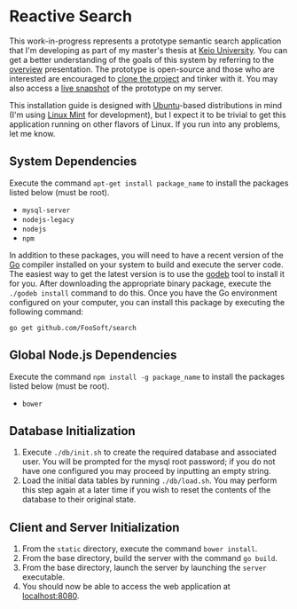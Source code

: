 # Reactive Search #

This work-in-progress represents a prototype semantic search application that I'm developing as part of my master's
thesis at [Keio University](http://www.sfc.keio.ac.jp/). You can get a better understanding of the goals of this system
by referring to the [overview](http://foosoft.net/dl/search/) presentation. The prototype is open-source and those who
are interested are encouraged to [clone the project](https://github.com/FooSoft/search) and tinker with it. You may also
access a [live snapshot](http://foosoft.net:8080/) of the prototype on my server.

This installation guide is designed with [Ubuntu](http://www.ubuntu.com/)-based distributions in mind (I'm using [Linux
Mint](http://www.linuxmint.com/) for development), but I expect it to be trivial to get this application running on
other flavors of Linux. If you run into any problems, let me know.

## System Dependencies ##

Execute the command `apt-get install package_name` to install the packages listed below (must be root).

*   `mysql-server`
*   `nodejs-legacy`
*   `nodejs`
*   `npm`

In addition to these packages, you will need to have a recent version of the [Go](https://golang.org/project/) compiler
installed on your system to build and execute the server code. The easiest way to get the latest version is to use the
[godeb](https://github.com/niemeyer/godeb) tool to install it for you. After downloading the appropriate binary package,
execute the `./godeb install` command to do this. Once you have the Go environment configured on your computer, you can
install this package by executing the following command:

`go get github.com/FooSoft/search`

## Global Node.js Dependencies ##

Execute the command `npm install -g package_name` to install the packages listed below (must be root).

*   `bower`

## Database Initialization ##

1.  Execute `./db/init.sh` to create the required database and associated user. You will be prompted for the mysql root
    password; if you do not have one configured you may proceed by inputting an empty string.
2.  Load the initial data tables by running `./db/load.sh`. You may perform this step again at a later time if you wish
    to reset the contents of the database to their original state.

## Client and Server Initialization ##

1.  From the `static` directory, execute the command `bower install`.
2.  From the base directory, build the server with the command `go build`.
3.  From the base directory, launch the server by launching the `server` executable.
4.  You should now be able to access the web application at [localhost:8080](http://localhost:8080).
